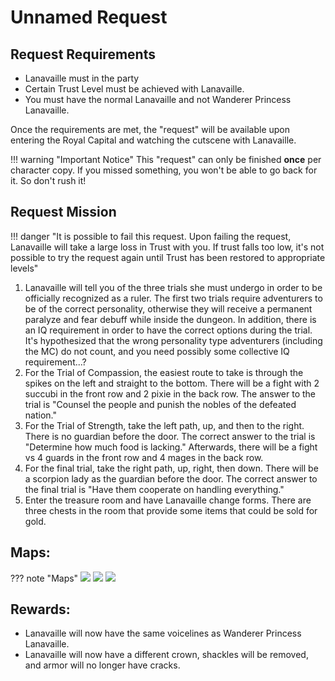 # Unnamed Request

## Request Requirements

* Lanavaille must in the party
* Certain Trust Level must be achieved with Lanavaille.
* You must have the normal Lanavaille and not Wanderer Princess Lanavaille.

Once the requirements are met, the "request" will be available upon entering the Royal Capital and watching the cutscene with Lanavaille.

!!! warning "Important Notice"
    This "request" can only be finished **once** per character copy. If you missed something, you won't be able to go back for it. So don't rush it!

## Request Mission

!!! danger "It is possible to fail this request. Upon failing the request, Lanavaille will take a large loss in Trust with you. If trust falls too low, it's not possible to try the request again until Trust has been restored to appropriate levels"

1. Lanavaille will tell you of the three trials she must undergo in order to be officially recognized as a ruler. The first two trials require adventurers to be of the correct personality, otherwise they will receive a permanent paralyze and fear debuff while inside the dungeon. In addition, there is an IQ requirement in order to have the correct options during the trial. It's hypothesized that the wrong personality type adventurers (including the MC) do not count, and you need possibly some collective IQ requirement...?
2. For the Trial of Compassion, the easiest route to take is through the spikes on the left and straight to the bottom. There will be a fight with 2 succubi in the front row and 2 pixie in the back row. The answer to the trial is "Counsel the people and punish the nobles of the defeated nation."
3. For the Trial of Strength, take the left path, up, and then to the right. There is no guardian before the door. The correct answer to the trial is "Determine how much food is lacking." Afterwards, there will be a fight vs 4 guards in the front row and 4 mages in the back row.
4. For the final trial, take the right path, up, right, then down. There will be a scorpion lady as the guardian before the door. The correct answer to the final trial is "Have them cooperate on handling everything."
5. Enter the treasure room and have Lanavaille change forms. There are three chests in the room that provide some items that could be sold for gold.

## Maps:

??? note "Maps"
    ![](img/trial-of-compassion.jpg)
    ![](img/trial-of-strength.jpg)
    ![](img/final-trial.jpg)

## Rewards:

- Lanavaille will now have the same voicelines as Wanderer Princess Lanavaille.
- Lanavaille will now have a different crown, shackles will be removed, and armor will no longer have cracks.
